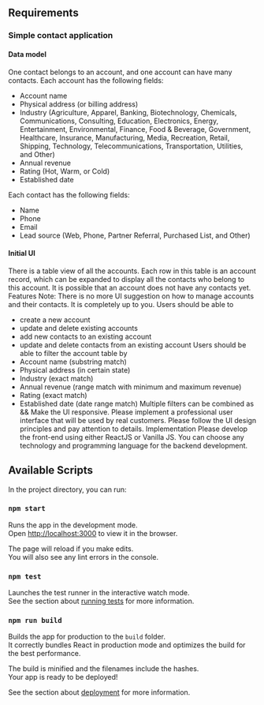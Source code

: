 ## Requirements

### Simple contact application

#### Data model

One contact belongs to an account, and one account can have many contacts. Each account has the following fields:
- Account name
- Physical address (or billing address)
- Industry (Agriculture, Apparel, Banking, Biotechnology, Chemicals, Communications, Consulting,
Education, Electronics, Energy, Entertainment, Environmental, Finance, Food & Beverage, Government, Healthcare, Insurance, Manufacturing, Media, Recreation, Retail, Shipping, Technology, Telecommunications, Transportation, Utilities, and Other)
- Annual revenue
- Rating (Hot, Warm, or Cold)
- Established date

Each contact has the following fields:
- Name
- Phone
- Email
- Lead source (Web, Phone, Partner Referral, Purchased List, and Other)

#### Initial UI

There is a table view of all the accounts. Each row in this table is an account record, which can be expanded to display all the contacts who belong to this account. It is possible that an account does not have any contacts yet.
Features
Note: There is no more UI suggestion on how to manage accounts and their contacts. It is completely up to you.
Users should be able to
- create a new account
- update and delete existing accounts
- add new contacts to an existing account
- update and delete contacts from an existing account
Users should be able to filter the account table by
- Account name (substring match)
- Physical address (in certain state)
- Industry (exact match)
- Annual revenue (range match with minimum and maximum revenue)
- Rating (exact match)
- Established date (date range match)
Multiple filters can be combined as &&
Make the UI responsive.
Please implement a professional user interface that will be used by real customers. Please follow the UI design principles and pay attention to details.
Implementation
Please develop the front-end using either ReactJS or Vanilla JS. You can choose any technology and programming language for the backend development.

## Available Scripts

In the project directory, you can run:

### `npm start`

Runs the app in the development mode.<br />
Open [http://localhost:3000](http://localhost:3000) to view it in the browser.

The page will reload if you make edits.<br />
You will also see any lint errors in the console.

### `npm test`

Launches the test runner in the interactive watch mode.<br />
See the section about [running tests](https://facebook.github.io/create-react-app/docs/running-tests) for more information.

### `npm run build`

Builds the app for production to the `build` folder.<br />
It correctly bundles React in production mode and optimizes the build for the best performance.

The build is minified and the filenames include the hashes.<br />
Your app is ready to be deployed!

See the section about [deployment](https://facebook.github.io/create-react-app/docs/deployment) for more information.

